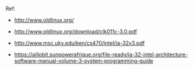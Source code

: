 Ref:

* <http://www.oldlinux.org/>
* <http://www.oldlinux.org/download/clk011c-3.0.pdf>

* <http://www.msc.uky.edu/ken/cs470/intel/ia-32v3.pdf>
* <https://aillobit.sunpowerafrique.org/file-ready/ia-32-intel-architecture-software-manual-volume-3-system-programming-guide>